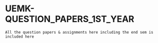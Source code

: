 # UEMK-QUESTION_PAPERS_1ST_YEAR
```All the question papers & assignments here including the end sem is included here```
